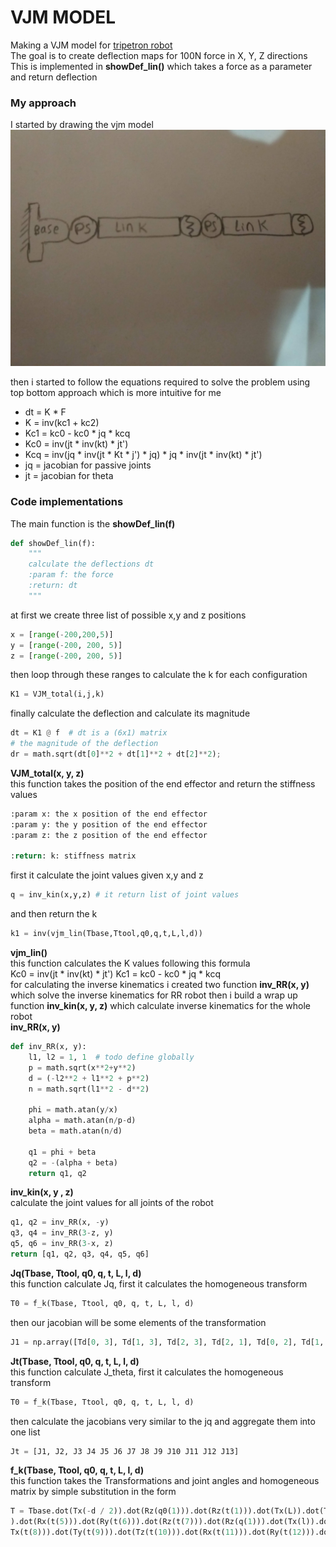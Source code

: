 # VJM MODEL
Making a VJM model for [tripetron robot](https://www.youtube.com/watch?v=beuY401hfh8) <br/>
The goal is to create deflection maps for 100N force in X, Y, Z directions<br/>
This is implemented in **showDef_lin()** which takes a force as a parameter and return deflection
### My approach
I started by drawing the vjm model
![](https://github.com/mohamedsayed18/VJM_MSA/blob/master/vjm_model.jpg)

then i started to follow the equations required to solve the problem using top bottom approach which is more intuitive for me
* dt = K * F
* K = inv(kc1 + kc2)
* Kc1 = kc0 - kc0 * jq * kcq
* Kc0 = inv(jt * inv(kt) * jt')
* Kcq = inv(jq * inv(jt * Kt * j') * jq) * jq * inv(jt * inv(kt) * jt')
* jq = jacobian for passive joints 
* jt = jacobian for theta

### Code implementations 
The main function is the **showDef_lin(f)**
```python
def showDef_lin(f):
    """
    calculate the deflections dt
    :param f: the force
    :return: dt
    """
```
at first we create three list of possible x,y and z positions
```python
x = [range(-200,200,5)] 
y = [range(-200, 200, 5)]  
z = [range(-200, 200, 5)]  
```
then loop through these ranges to calculate the k for each configuration
```python
K1 = VJM_total(i,j,k)
```
finally calculate the deflection and calculate its magnitude
```python
dt = K1 @ f  # dt is a (6x1) matrix
# the magnitude of the deflection
dr = math.sqrt(dt[0]**2 + dt[1]**2 + dt[2]**2);
```
**VJM_total(x, y, z)**<br/>
this function takes the position of the end effector and return the stiffness values
```python
:param x: the x position of the end effector
:param y: the y position of the end effector
:param z: the z position of the end effector

:return: k: stiffness matrix
```
first it calculate the joint values given x,y and z
```python
q = inv_kin(x,y,z) # it return list of joint values
```
and then return the k
```python
k1 = inv(vjm_lin(Tbase,Ttool,q0,q,t,L,l,d))
```
**vjm_lin()**<br/>
this function calculates the K values following this formula<br/>
Kc0 = inv(jt * inv(kt) * jt')
Kc1 = kc0 - kc0 * jq * kcq <br/>
for calculating the inverse kinematics i created two function
**inv_RR(x, y)** which solve the inverse kinematics for RR robot then i build a wrap up function **inv_kin(x, y, z)** which calculate inverse kinematics for the whole robot<br/>
**inv_RR(x, y)**
```python
def inv_RR(x, y):
    l1, l2 = 1, 1  # todo define globally
    p = math.sqrt(x**2+y**2)
    d = (-l2**2 + l1**2 + p**2)
    n = math.sqrt(l1**2 - d**2)

    phi = math.atan(y/x)
    alpha = math.atan(n/p-d)
    beta = math.atan(n/d)

    q1 = phi + beta
    q2 = -(alpha + beta)
    return q1, q2
```
**inv_kin(x, y , z)**<br/>
calculate the joint values for all joints of the robot
```python
q1, q2 = inv_RR(x, -y)
q3, q4 = inv_RR(3-z, y)
q5, q6 = inv_RR(3-x, z)
return [q1, q2, q3, q4, q5, q6]
```

**Jq(Tbase, Ttool, q0, q, t, L, l, d)**<br/>
this function calculate Jq, first it calculates the homogeneous transform
```python
T0 = f_k(Tbase, Ttool, q0, q, t, L, l, d)
```
then our jacobian will be some elements of the transformation 
```python
J1 = np.array([Td[0, 3], Td[1, 3], Td[2, 3], Td[2, 1], Td[0, 2], Td[1, 0]])
```
**Jt(Tbase, Ttool, q0, q, t, L, l, d)**<br/>
this function calculate J_theta, first it calculates the homogeneous transform
```python
T0 = f_k(Tbase, Ttool, q0, q, t, L, l, d)
```
then calculate the jacobians very similar to the jq and aggregate them into one list
```python
Jt = [J1, J2, J3 J4 J5 J6 J7 J8 J9 J10 J11 J12 J13]
```
**f_k(Tbase, Ttool, q0, q, t, L, l, d)**<br/>
this function takes the Transformations and joint angles and homogeneous matrix by simple substitution in the form
```python
T = Tbase.dot(Tx(-d / 2)).dot(Rz(q0(1))).dot(Rz(t(1))).dot(Tx(L)).dot(Tx(t(2))).dot(Ty(t(3))).dot(Tz(t(4))).dot(Rx(t(5))
).dot(Rx(t(5))).dot(Ry(t(6))).dot(Rz(t(7))).dot(Rz(q(1))).dot(Tx(l)).dot(
Tx(t(8))).dot(Ty(t(9))).dot(Tz(t(10))).dot(Rx(t(11))).dot(Ry(t(12))).dot(Rz(t(13))).dot(Ttool)
```